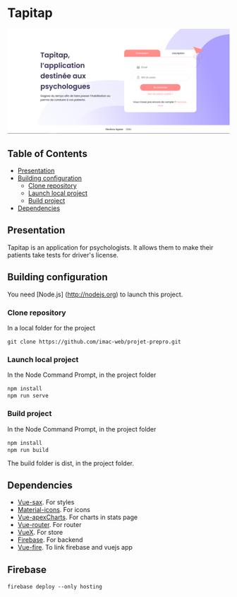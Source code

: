 # Tapitap
![accueil-tapitap](doc/accueil.PNG?raw=true "Accueil Tapitap")

## Table of Contents
  - [Presentation](#presentation)
  - [Building configuration](#building-configuration)
    - [Clone repository](#clone-repository)
    - [Launch local project](#launch-local-project)
    - [Build project](#build-project)
  - [Dependencies](#dependencies)

## Presentation
Tapitap is an application for psychologists. It allows them to make their patients take tests for driver's license.

## Building configuration
You need [Node.js] (http://nodejs.org) to launch this project.

### Clone repository
In a local folder for the project
```
git clone https://github.com/imac-web/projet-prepro.git
```

### Launch local project
In the Node Command Prompt, in the project folder
```
npm install
npm run serve
```

### Build project
In the Node Command Prompt, in the project folder
```
npm install
npm run build
```
The build folder is dist, in the project folder.

## Dependencies
- [Vue-sax](https://vuesax.com/). For styles
- [Material-icons](https://material.io/resources/icons/). For icons
- [Vue-apexCharts](https://apexcharts.com/docs/vue-charts/). For charts in stats page
- [Vue-router](https://router.vuejs.org/). For router
- [VueX](https://vuex.vuejs.org/). For store
- [Firebase](https://firebase.google.com/). For backend
- [Vue-fire](https://vuefire.vuejs.org/). To link firebase and vuejs app

## Firebase
```
firebase deploy --only hosting
```